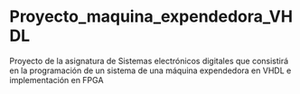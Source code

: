 # Proyecto_maquina_expendedora_VHDL
Proyecto de la asignatura de Sistemas electrónicos digitales que consistirá en la programación de un sistema de una máquina expendedora en VHDL e implementación en FPGA

